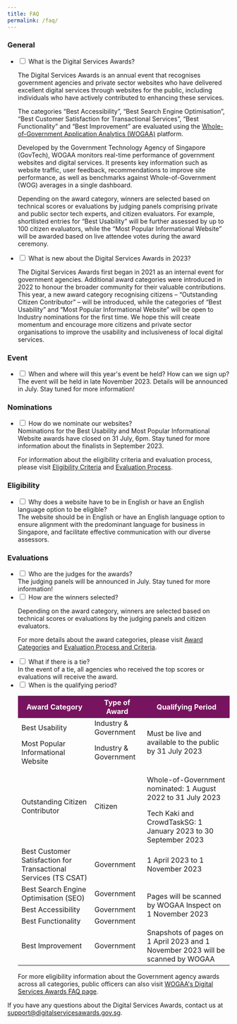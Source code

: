 ```yaml
---
title: FAQ
permalink: /faq/
---
```

<style type="text/css">
table#award_cat th {
    background: #78145F;
    color: #fff;
    font-weight: 700;
}
</style>
<h3>General</h3>
<ul class="jekyllcodex_accordion">
  <li>
    <input type="checkbox" id="accordion1">
    <label for="accordion1">What is the Digital Services Awards?</label>
    <div>
      <p> The Digital Services Awards is an annual event that recognises government agencies and private sector websites who have delivered excellent digital services through websites for the public, including individuals who have actively contributed to enhancing these services.</p>
     <p>The categories “Best Accessibility”, “Best Search Engine Optimisation”, “Best Customer Satisfaction for Transactional Services”, “Best Functionality” and “Best Improvement” are evaluated using the <a target="_blank" href="https://wogaa.sg">Whole-of-Government Application Analytics (WOGAA)</a> platform. </p>
      <p>Developed by the Government Technology Agency of Singapore (GovTech), WOGAA monitors real-time performance of government websites and digital services. It presents key information such as website traffic, user feedback, recommendations to improve site performance, as well as benchmarks against Whole-of-Government (WOG) averages in a single dashboard.</p>
      <p>Depending on the award category, winners are selected based on technical scores or evaluations by judging panels comprising private and public sector tech experts, and citizen evaluators.&nbsp;For example, shortlisted entries for “Best Usability” will be further assessed by up to 100 citizen evaluators, while the “Most Popular Informational Website” will be awarded based on live attendee votes during the award ceremony.</p>
    </div>
  </li>
  <li>
    <input type="checkbox" id="accordion2">
    <label for="accordion2">What is new about the Digital Services Awards in 2023?</label>
    <div>
      <p>The Digital Services Awards first began in 2021 as an internal event for government agencies. Additional award categories were introduced in 2022 to honour the broader community for their valuable contributions. This year, a new award category recognising citizens – “Outstanding Citizen Contributor” – will be introduced, while the categories of “Best Usability” and “Most Popular Informational Website” will be open to Industry nominations for the first time. We hope this will create momentum and encourage more citizens and private sector organisations to improve the usability and inclusiveness of local digital services.</p>
    </div>
  </li>
</ul>
<h3>Event</h3>
<ul class="jekyllcodex_accordion">
  <li>
    <input type="checkbox" id="accordion3">
    <label for="accordion3">When and where will this year's event be held? How can we sign up?</label>
    <div> The event will be held in late November 2023. Details will be announced in July. Stay tuned for more information! </div>
  </li>
</ul>
<h3>Nominations</h3>
<ul class="jekyllcodex_accordion">
  <li>
    <input type="checkbox" id="accordion4">
    <label for="accordion4">How do we nominate our websites?</label>
    <div>Nominations for the Best Usability and Most Popular Informational Website awards have closed on 31 July, 6pm. Stay tuned for more information about the finalists in September 2023. <br>
      <p> For information about the eligibility criteria and evaluation process, please visit <a aria-label="Link to Eligibility Criteria" href="/eligibility/">Eligibility Criteria</a> and <a aria-label="Link to Evaluation Process" href="/evaluation-process/">Evaluation Process</a>.</p>
    </div>
  </li>
</ul>
<h3>Eligibility</h3>
<ul class="jekyllcodex_accordion">
  <li>
    <input type="checkbox" id="accordion5">
    <label for="accordion5">Why does a website have to be in English or have an English language option to be eligible?</label>
    <div>The website should be in English or have an English language option to ensure alignment with the predominant language for business in Singapore, and facilitate effective communication with our diverse assessors.</div>
  </li>
</ul>
<h3>Evaluations</h3>
<ul class="jekyllcodex_accordion">
  <li>
    <input type="checkbox" id="accordion6">
    <label for="accordion6">Who are the judges for the awards?</label>
    <div> The judging panels will be announced in July. Stay tuned for more information! </div>
  </li>
  <li>
    <input type="checkbox" id="accordion7">
    <label for="accordion7">How are the winners selected?</label>
    <div>
      <p> Depending on the award category, winners are selected based on technical scores or evaluations by the judging panels and citizen evaluators. </p>
      <p> For more details about the award categories, please visit <a aria-label="Link to Evaluation Process and Criteria" href="/award-categories/">Award Categories</a> and <a aria-label="Link to Evaluation Process and Criteria" href="/evaluation-process/">Evaluation Process and Criteria</a>.</p>
    </div>
  </li>
  <li>
    <input type="checkbox" id="accordion8">
    <label for="accordion8">What if there is a tie?</label>
    <div> In the event of a tie, all agencies who received the top scores or evaluations will receive the award. </div>
  </li>
  <li>
    <input type="checkbox" id="accordion9">
    <label for="accordion9">When is the qualifying period?</label>
    <div>
      <p>
      <table id="award_cat">
        <thead>
          <tr>
            <th>Award Category</th>
            <th>Type of Award</th>
            <th>Qualifying Period</th>
          </tr>
        </thead>
        <tbody>
          <tr>
            <td>Best Usability</td>
            <td>Industry &amp; Government</td>
            <td rowspan="2">Must be live and available to the public by 31 July 2023</td>
          </tr>
          <tr>
            <td>Most Popular Informational Website</td>
            <td>Industry &amp; Government</td>
          </tr>
          <tr>
            <td>Outstanding Citizen Contributor</td>
            <td>Citizen</td>
            <td><p>Whole-of-Government nominated: 1 August 2022 to 31 July 2023</p>
							Tech Kaki and CrowdTaskSG: 1 January 2023 to 30 September 2023</td>
          </tr>
          <tr>
            <td>Best Customer Satisfaction for Transactional Services (TS CSAT)</td>
            <td>Government</td>
            <td>1 April 2023 to 1 November 2023</td>
          </tr>
          <tr>
            <td>Best Search Engine Optimisation (SEO)</td>
            <td>Government</td>
            <td rowspan="3">Pages will be scanned by WOGAA Inspect on 1 November 2023</td>
          </tr>
          <tr>
            <td>Best Accessibility</td>
            <td>Government</td>
          </tr>
          <tr>
            <td>Best Functionality</td>
            <td>Government</td>
          </tr>
          <tr>
            <td>Best Improvement</td>
            <td>Government</td>
            <td>Snapshots of pages on 1 April 2023 and 1 November 2023 will be scanned by WOGAA</td>
          </tr>
        </tbody>
      </table>
      </p>
      <p>For more eligibility information about the Government agency awards across all categories, public officers can also visit <a target="_blank" aria-label="Link to WOGAA FAQ page" href="https://wogaa.sg/faq">WOGAA's Digital Services Awards FAQ page</a>.</p>
    </div>
  </li>
</ul>
<p>If you have any questions about the Digital Services Awards, contact us at <a href="mailto:support@digitalservicesawards.gov.sg">support@digitalservicesawards.gov.sg</a>.</p>
